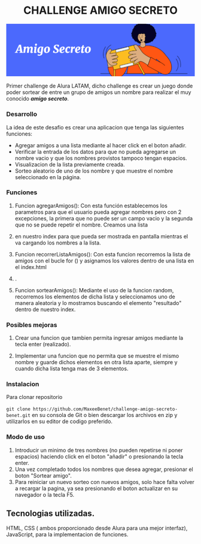 <h1 align="center">
  CHALLENGE AMIGO SECRETO
</h1>

![imagen](https://github.com/MaxeeBenet/challenge-amigo-secreto-benet/blob/main/assets/Screenshot%202025-01-23%20110115.png)

Primer challenge de Alura LATAM, dicho challenge es crear un juego donde poder sortear de entre un grupo de amigos un nombre para realizar el muy conocido ***amigo secreto***.

### Desarrollo

La idea de este desafio es crear una aplicacion que tenga las siguientes funciones: 
- Agregar amigos a una lista mediante al hacer click en el boton añadir.
- Verificar la entrada de los datos para que no pueda agregarse un nombre vacio y que los nombres provistos tampoco tengan espacios.
- Visualizacion de la lista previamente creada.
- Sorteo aleatorio de uno de los nombre y que muestre el nombre seleccionado en la página.

### Funciones

1. Funcion agregarAmigos(): Con esta función establecemos los parametros para que el usuario pueda agregar nombres pero con 2 excepciones, la primera que no puede ser un campo vacio y la segunda que no se puede repetir el nombre. 
Creamos una lista <li> en nuestro index para que pueda ser mostrada en pantalla mientras el va cargando los nombres a la lista.
   
2. Funcion recorrerListaAmigos(): Con esta funcion recorremos la lista de amigos con el bucle for () y asignamos los valores dentro de una lista en el index.html <li>.
  
3. Funcion sortearAmigos(): Mediante el uso de la funcion random, recorremos los elementos de dicha lista y seleccionamos uno de manera aleatoria 
y lo mostramos buscando el elemento "resultado" dentro de nuestro index.

### Posibles mejoras

1. Crear una funcion que tambien permita ingresar amigos mediante la tecla enter (realizado).
  
2. Implementar una funcion que no permita que se muestre el mismo nombre y guarde dichos elementos en otra lista aparte, siempre y cuando dicha lista tenga mas de 3 elementos.

### Instalacion

Para clonar repositorio

``` git clone https://github.com/MaxeeBenet/challenge-amigo-secreto-benet.git ``` en su consola de Git o bien descargar los archivos en zip y utilizarlos en su editor de codigo preferido.

### Modo de uso

1. Introducir un minimo de tres nombres (no pueden repetirse ni poner espacios) haciendo click en el boton "añadir" o presionando la tecla enter.
2. Una vez completado todos los nombres que desea agregar, presionar el boton "Sortear amigo".
3. Para reiniciar un nuevo sorteo con nuevos amigos, solo hace falta volver a recargar la pagina, ya sea presionando el boton actualizar en su navegador o la tecla F5.

## Tecnologias utilizadas.

HTML, CSS ( ambos proporcionado desde Alura para una mejor interfaz), JavaScript, para la implementacion de funciones.
